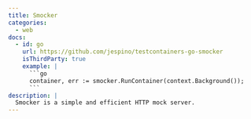 ```yaml
---
title: Smocker
categories:
  - web
docs:
  - id: go
    url: https://github.com/jespino/testcontainers-go-smocker
    isThirdParty: true
    example: |
      ```go
      container, err := smocker.RunContainer(context.Background());
      ```
description: |
  Smocker is a simple and efficient HTTP mock server.
---
```

